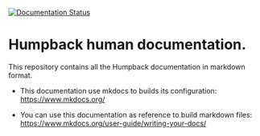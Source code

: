 
[![Documentation Status](https://readthedocs.org/projects/humpback/badge/?version=latest)](https://humpback.readthedocs.io/en/latest/?badge=latest)

# Humpback human documentation.

This repository contains all the Humpback documentation in markdown format.

- This documentation use mkdocs to builds its configuration: https://www.mkdocs.org/

- You can use this documentation as reference to build markdown files: https://www.mkdocs.org/user-guide/writing-your-docs/
